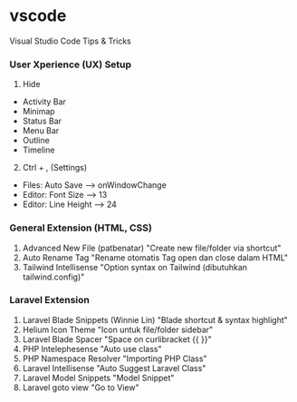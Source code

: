 # vscode

Visual Studio Code Tips &amp; Tricks

### User Xperience (UX) Setup
1. Hide
 - Activity Bar
 - Minimap
 - Status Bar
 - Menu Bar
 - Outline
 - Timeline
2. Ctrl + , (Settings)
 - Files: Auto Save --> onWindowChange
 - Editor: Font Size --> 13
 - Editor: Line Height --> 24

### General Extension (HTML, CSS)
1. Advanced New File (patbenatar)
	"Create new file/folder via shortcut"
2. Auto Rename Tag
	"Rename otomatis Tag open dan close dalam HTML"
3. Tailwind Intellisense
	"Option syntax on Tailwind (dibutuhkan tailwind.config)" 


### Laravel Extension
1. Laravel Blade Snippets (Winnie Lin)
	"Blade shortcut & syntax highlight"
2. Helium Icon Theme 
	"Icon untuk file/folder sidebar"
3. Laravel Blade Spacer
	"Space on curlibracket {{ }}" 
4. PHP Intelephesense
	"Auto use class"
5. PHP Namespace Resolver
	"Importing PHP Class"
6. Laravel Intellisense
	"Auto Suggest Laravel Class"
7. Laravel Model Snippets
	"Model Snippet"
8. Laravel goto view
	"Go to View"
